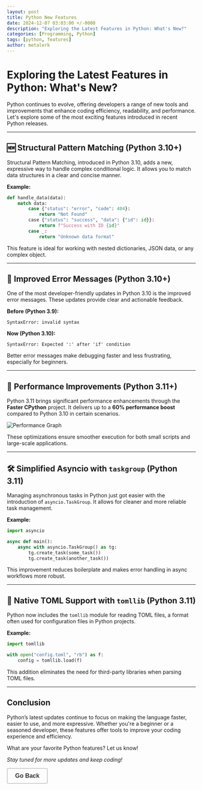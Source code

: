 ```yaml
---
layout: post
title: Python New Features
date: 2024-12-07 03:03:00 +/-0000
description: "Exploring the Latest Features in Python: What's New?"
categories: [Programming, Python]
tags: [python, features]
author: metalerk
---
```


# Exploring the Latest Features in Python: What's New?

Python continues to evolve, offering developers a range of new tools and improvements that enhance coding efficiency, readability, and performance. Let's explore some of the most exciting features introduced in recent Python releases.

---

## 🆕 Structural Pattern Matching (Python 3.10+)

Structural Pattern Matching, introduced in Python 3.10, adds a new, expressive way to handle complex conditional logic. It allows you to match data structures in a clear and concise manner.

**Example:**

```python
def handle_data(data):
    match data:
        case {"status": "error", "code": 404}:
            return "Not Found"
        case {"status": "success", "data": {"id": id}}:
            return f"Success with ID {id}"
        case _:
            return "Unknown data format"
```

This feature is ideal for working with nested dictionaries, JSON data, or any complex object.

---

## 🌟 Improved Error Messages (Python 3.10+)

One of the most developer-friendly updates in Python 3.10 is the improved error messages. These updates provide clear and actionable feedback.

**Before (Python 3.9):**

```plaintext
SyntaxError: invalid syntax
```

**Now (Python 3.10):**

```plaintext
SyntaxError: Expected ':' after 'if' condition
```

Better error messages make debugging faster and less frustrating, especially for beginners.

---

## 🚀 Performance Improvements (Python 3.11+)

Python 3.11 brings significant performance enhancements through the **Faster CPython** project. It delivers up to a **60% performance boost** compared to Python 3.10 in certain scenarios.

![Performance Graph](https://example.com/python-performance-graph.png)

These optimizations ensure smoother execution for both small scripts and large-scale applications.

---

## 🛠️ Simplified Asyncio with `taskgroup` (Python 3.11)

Managing asynchronous tasks in Python just got easier with the introduction of `asyncio.TaskGroup`. It allows for cleaner and more reliable task management.

**Example:**

```python
import asyncio

async def main():
    async with asyncio.TaskGroup() as tg:
        tg.create_task(some_task())
        tg.create_task(another_task())
```

This improvement reduces boilerplate and makes error handling in async workflows more robust.

---

## 🔧 Native TOML Support with `tomllib` (Python 3.11)

Python now includes the `tomllib` module for reading TOML files, a format often used for configuration files in Python projects.

**Example:**

```python
import tomllib

with open("config.toml", "rb") as f:
    config = tomllib.load(f)
```

This addition eliminates the need for third-party libraries when parsing TOML files.

---

## Conclusion

Python’s latest updates continue to focus on making the language faster, easier to use, and more expressive. Whether you're a beginner or a seasoned developer, these features offer tools to improve your coding experience and efficiency.

What are your favorite Python features? Let us know!

*Stay tuned for more updates and keep coding!*


<button onclick="window.history.back()" style="border: 2px solid #ccc; background: transparent; color: #333; padding: 10px 20px; border-radius: 4px; cursor: pointer; font-size: 16px; font-weight: bold; transition: all 0.3s ease; outline: none;"
    onmouseover="this.style.color='#007BFF'; this.style.borderColor='#007BFF';"
    onmouseout="this.style.color='#333'; this.style.borderColor='#ccc';">
    Go Back
</button>


